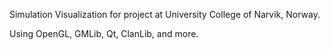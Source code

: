 Simulation Visualization for project at University College of Narvik, Norway.

Using OpenGL, GMLib, Qt, ClanLib, and more.